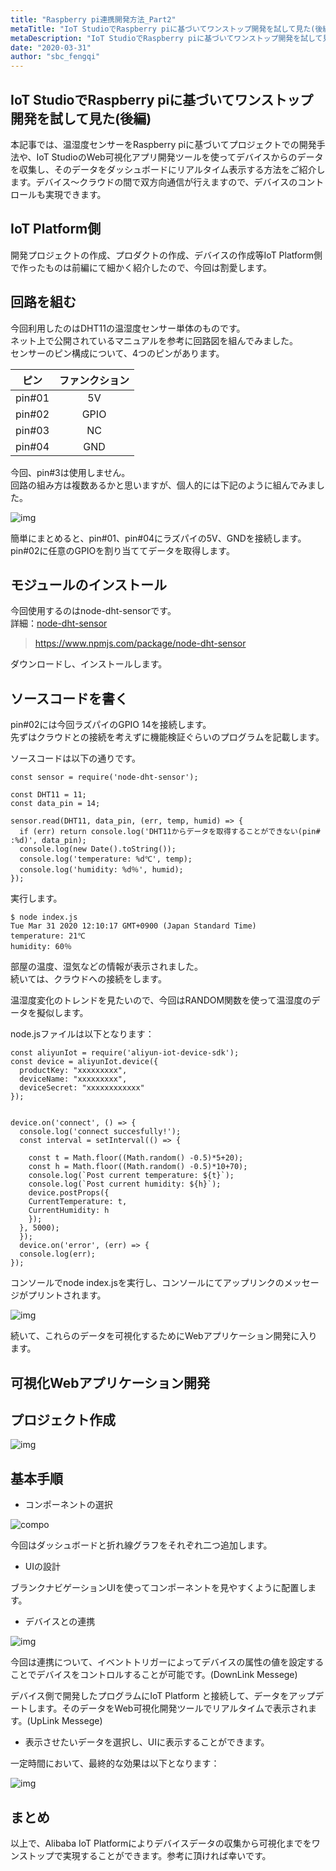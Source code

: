 ```yaml
---
title: "Raspberry pi連携開発方法_Part2"
metaTitle: "IoT StudioでRaspberry piに基づいてワンストップ開発を試して見た(後編)"
metaDescription: "IoT StudioでRaspberry piに基づいてワンストップ開発を試して見た(後編)"
date: "2020-03-31"
author: "sbc_fengqi"
---
```


## IoT StudioでRaspberry piに基づいてワンストップ開発を試して見た(後編)

本記事では、温湿度センサーをRaspberry piに基づいてプロジェクトでの開発手法や、IoT StudioのWeb可視化アプリ開発ツールを使ってデバイスからのデータを収集し、そのデータをダッシュボードにリアルタイム表示する方法をご紹介します。デバイス〜クラウドの間で双方向通信が行えますので、デバイスのコントロールも実現できます。    


## IoT Platform側

開発プロジェクトの作成、プロダクトの作成、デバイスの作成等IoT Platform側で作ったものは前編にて細かく紹介したので、今回は割愛します。

## 回路を組む

今回利用したのはDHT11の温湿度センサー単体のものです。    
ネット上で公開されているマニュアルを参考に回路図を組んでみました。    
センサーのピン構成について、4つのピンがあります。    

| ピン | ファンクション |
|:-----------:|:------------:|
| pin#01        |         5V |
| pin#02       |     GPIO |
| pin#03       |        NC |
| pin#04       |     GND |


今回、pin#3は使用しません。     
回路の組み方は複数あるかと思いますが、個人的には下記のように組んでみました。    

![img](https://raw.githubusercontent.com/sbcloud/help/master/content/usecase-iot/IoT_Platform_images_26006613543250900/20200331202753.png "img")

簡単にまとめると、pin#01、pin#04にラズパイの5V、GNDを接続します。pin#02に任意のGPIOを割り当ててデータを取得します。    

## モジュールのインストール

今回使用するのはnode-dht-sensorです。    
詳細：[node-dht-sensor](https://www.npmjs.com/package/node-dht-sensor)     

> https://www.npmjs.com/package/node-dht-sensor

ダウンロードし、インストールします。    

## ソースコードを書く
pin#02には今回ラズパイのGPIO 14を接続します。    
先ずはクラウドとの接続を考えずに機能検証ぐらいのプログラムを記載します。      

ソースコードは以下の通りです。      

```
const sensor = require('node-dht-sensor');

const DHT11 = 11;
const data_pin = 14;

sensor.read(DHT11, data_pin, (err, temp, humid) => {
  if (err) return console.log('DHT11からデータを取得することができない(pin# :%d)', data_pin);
  console.log(new Date().toString());
  console.log('temperature: %d℃', temp);
  console.log('humidity: %d％', humid);
});

```

実行します。     

```
$ node index.js
Tue Mar 31 2020 12:10:17 GMT+0900 (Japan Standard Time)
temperature: 21℃
humidity: 60％
```

部屋の温度、湿気などの情報が表示されました。     
続いては、クラウドへの接続をします。    

温湿度変化のトレンドを見たいので、今回はRANDOM関数を使って温湿度のデータを擬似します。      

node.jsファイルは以下となります：     
```
const aliyunIot = require('aliyun-iot-device-sdk');
const device = aliyunIot.device({
  productKey: "xxxxxxxxx", 
  deviceName: "xxxxxxxxx",
  deviceSecret: "xxxxxxxxxxxx"
});


device.on('connect', () => {
  console.log('connect succesfully!');
  const interval = setInterval(() => {

    const t = Math.floor((Math.random() -0.5)*5+20);
    const h = Math.floor((Math.random() -0.5)*10+70);
    console.log(`Post current temperature: ${t}`);
    console.log(`Post current humidity: ${h}`);
    device.postProps({
    CurrentTemperature: t,
    CurrentHumidity: h
    });
  }, 5000);
  });
  device.on('error', (err) => {
  console.log(err);
});
```
コンソールでnode index.jsを実行し、コンソールにてアップリンクのメッセージがプリントされます。    

![img](https://raw.githubusercontent.com/sbcloud/help/master/content/usecase-iot/IoT_Platform_images_26006613543250900/20200331214020.png "img")


続いて、これらのデータを可視化するためにWebアプリケーション開発に入ります。    

## 可視化Webアプリケーション開発
## プロジェクト作成

![img](https://raw.githubusercontent.com/sbcloud/help/master/content/usecase-iot/IoT_Platform_images_26006613543250900/20200331215221.png "img")

## 基本手順
*  コンポーネントの選択  

![compo](https://raw.githubusercontent.com/sbcloud/help/master/content/usecase-iot/IoT_Platform_images_26006613543250900/20200331220851.png "compo")

今回はダッシュボードと折れ線グラフをそれぞれ二つ追加します。

*  UIの設計

ブランクナビゲーションUIを使ってコンポーネントを見やすくように配置します。 

*  デバイスとの連携

![img](https://raw.githubusercontent.com/sbcloud/help/master/content/usecase-iot/IoT_Platform_images_26006613543250900/20200331221952.png "img")

今回は連携について、イベントトリガーによってデバイスの属性の値を設定することでデバイスをコントロルすることが可能です。(DownLink Messege)

デバイス側で開発したプログラムにIoT Platform と接続して、データをアップデートします。そのデータをWeb可視化開発ツールでリアルタイムで表示されます。(UpLink Messege)

*  表示させたいデータを選択し、UIに表示することができます。
  
一定時間において、最終的な効果は以下となります：

![img](https://raw.githubusercontent.com/sbcloud/help/master/content/usecase-iot/IoT_Platform_images_26006613543250900/20200331220355.png "img")


## まとめ
以上で、Alibaba IoT Platformによりデバイスデータの収集から可視化までをワンストップで実現することができます。参考に頂ければ幸いです。


